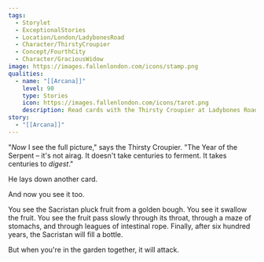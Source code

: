 ```yaml
---
tags:
  - Storylet
  - ExceptionalStories
  - Location/London/LadybonesRoad
  - Character/ThirstyCroupier
  - Concept/FourthCity
  - Character/GraciousWidow
image: https://images.fallenlondon.com/icons/stamp.png
qualities:
  - name: "[[Arcana]]"
    level: 90
    type: Stories
    icon: https://images.fallenlondon.com/icons/tarot.png
    description: Read cards with the Thirsty Croupier at Ladybones Road
story:
  - "[[Arcana]]"
---
```


"_Now_ I see the full picture," says the Thirsty Croupier. "The Year of the Serpent – it's not airag. It doesn't take centuries to ferment. It takes centuries to _digest_."

He lays down another card.

And now you see it too.

You see the Sacristan pluck fruit from a golden bough. You see it swallow the fruit. You see the fruit pass slowly through its throat, through a maze of stomachs, and through leagues of intestinal rope. Finally, after six hundred years, the Sacristan will fill a bottle.

But when you're in the garden together, it will attack.